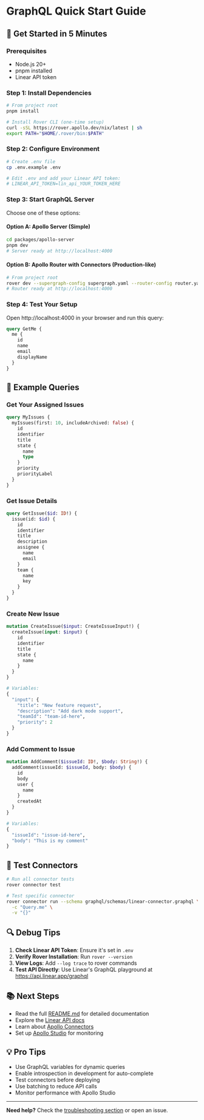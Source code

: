 # GraphQL Quick Start Guide

## 🚀 Get Started in 5 Minutes

### Prerequisites
- Node.js 20+
- pnpm installed
- Linear API token

### Step 1: Install Dependencies

```bash
# From project root
pnpm install

# Install Rover CLI (one-time setup)
curl -sSL https://rover.apollo.dev/nix/latest | sh
export PATH="$HOME/.rover/bin:$PATH"
```

### Step 2: Configure Environment

```bash
# Create .env file
cp .env.example .env

# Edit .env and add your Linear API token:
# LINEAR_API_TOKEN=lin_api_YOUR_TOKEN_HERE
```

### Step 3: Start GraphQL Server

Choose one of these options:

#### Option A: Apollo Server (Simple)
```bash
cd packages/apollo-server
pnpm dev
# Server ready at http://localhost:4000
```

#### Option B: Apollo Router with Connectors (Production-like)
```bash
# From project root
rover dev --supergraph-config supergraph.yaml --router-config router.yaml
# Router ready at http://localhost:4000
```

### Step 4: Test Your Setup

Open http://localhost:4000 in your browser and run this query:

```graphql
query GetMe {
  me {
    id
    name
    email
    displayName
  }
}
```

## 📝 Example Queries

### Get Your Assigned Issues
```graphql
query MyIssues {
  myIssues(first: 10, includeArchived: false) {
    id
    identifier
    title
    state {
      name
      type
    }
    priority
    priorityLabel
  }
}
```

### Get Issue Details
```graphql
query GetIssue($id: ID!) {
  issue(id: $id) {
    id
    identifier
    title
    description
    assignee {
      name
      email
    }
    team {
      name
      key
    }
  }
}
```

### Create New Issue
```graphql
mutation CreateIssue($input: CreateIssueInput!) {
  createIssue(input: $input) {
    id
    identifier
    title
    state {
      name
    }
  }
}

# Variables:
{
  "input": {
    "title": "New feature request",
    "description": "Add dark mode support",
    "teamId": "team-id-here",
    "priority": 2
  }
}
```

### Add Comment to Issue
```graphql
mutation AddComment($issueId: ID!, $body: String!) {
  addComment(issueId: $issueId, body: $body) {
    id
    body
    user {
      name
    }
    createdAt
  }
}

# Variables:
{
  "issueId": "issue-id-here",
  "body": "This is my comment"
}
```

## 🧪 Test Connectors

```bash
# Run all connector tests
rover connector test

# Test specific connector
rover connector run --schema graphql/schemas/linear-connector.graphql \
  -c "Query.me" \
  -v "{}"
```

## 🔍 Debug Tips

1. **Check Linear API Token**: Ensure it's set in `.env`
2. **Verify Rover Installation**: Run `rover --version`
3. **View Logs**: Add `--log trace` to rover commands
4. **Test API Directly**: Use Linear's GraphQL playground at https://api.linear.app/graphql

## 📚 Next Steps

- Read the full [README.md](./README.md) for detailed documentation
- Explore the [Linear API docs](https://developers.linear.app/docs/graphql/overview)
- Learn about [Apollo Connectors](https://www.apollographql.com/docs/graphos/connectors/)
- Set up [Apollo Studio](https://studio.apollographql.com/) for monitoring

## 💡 Pro Tips

- Use GraphQL variables for dynamic queries
- Enable introspection in development for auto-complete
- Test connectors before deploying
- Use batching to reduce API calls
- Monitor performance with Apollo Studio

---

**Need help?** Check the [troubleshooting section](./README.md#troubleshooting) or open an issue.
